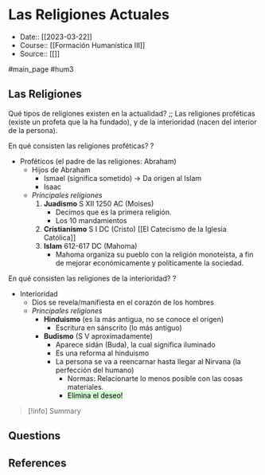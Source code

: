 # Las Religiones Actuales

- Date:: [[2023-03-22]]
- Course:: [[Formación Humanística III]]
- Source:: [[]]

#main_page 
#hum3

## Las Religiones
Qué tipos de religiones existen en la actualidad? ;; Las religiones proféticas (existe un profeta que la ha fundado), y de la interioridad (nacen del interior de la persona).

En qué consisten las religiones proféticas?
?
- Proféticos (el padre de las religiones: Abraham)
	- Hijos de Abraham 
		- Ismael (significa sometido) -> Da origen al Islam
		- Isaac 
	- *Principales religiones*
		1. **Juadismo** S XII 1250 AC (Moises)
			- Decimos que es la primera religión.
			- Los 10 mandamientos
		2. **Cristianismo** S I DC (Cristo)
			[[El Catecismo de la Iglesia Católica]]
		3. **Islam** 612-617 DC (Mahoma)
			- Mahoma organiza su pueblo con la religión monoteísta, a fin de mejorar económicamente y políticamente la sociedad.

En qué consisten las religiones de la interioridad?
?
- Interioridad
	- Dios se revela/manifiesta en el corazón de los hombres
	- *Principales religiones*
		- **Hinduismo** (es la más antigua, no se conoce el origen)
			- Escritura en sánscrito (lo más antiguo)
		- **Budismo** (S V aproximadamente)
			- Aparece sidán (Buda), la cual significa iluminado
			- Es una reforma al hinduismo
			- La persona se va a reencarnar hasta llegar al Nirvana (la perfección del humano)
				- Normas: Relacionarte lo menos posible con las cosas materiales. 
				- <mark style="background: #BBFABBA6;">Elimina el deseo!</mark>



>[!info] Summary
>



## Questions




## References


